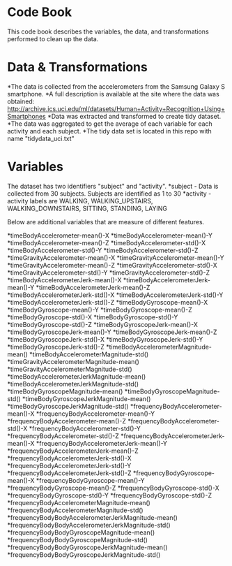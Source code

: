 # Code Book

This code book describes the variables, the data, and transformations performed to clean up the data.

# Data & Transformations

*The data is collected from the accelerometers from the Samsung Galaxy S smartphone.
*A full description is available at the site where the data was obtained:
http://archive.ics.uci.edu/ml/datasets/Human+Activity+Recognition+Using+Smartphones
*Data was extracted and transformed to create tidy dataset. 
*The data was aggregated to get the average of each variable for each activity and each subject.
*The tidy data set is located in this repo with name "tidydata_uci.txt"

# Variables
The dataset has two identifiers "subject" and "activity".
*subject - Data is collected from 30 subjects. Subjects are identified as 1 to 30
*activity - activity labels are WALKING, WALKING_UPSTAIRS, WALKING_DOWNSTAIRS, SITTING, STANDING, LAYING

Below are additional variables that are measure of different features.

*timeBodyAccelerometer-mean()-X
*timeBodyAccelerometer-mean()-Y
*timeBodyAccelerometer-mean()-Z
*timeBodyAccelerometer-std()-X
*timeBodyAccelerometer-std()-Y
*timeBodyAccelerometer-std()-Z
*timeGravityAccelerometer-mean()-X
*timeGravityAccelerometer-mean()-Y
*timeGravityAccelerometer-mean()-Z
*timeGravityAccelerometer-std()-X
*timeGravityAccelerometer-std()-Y
*timeGravityAccelerometer-std()-Z
*timeBodyAccelerometerJerk-mean()-X
*timeBodyAccelerometerJerk-mean()-Y
*timeBodyAccelerometerJerk-mean()-Z
*timeBodyAccelerometerJerk-std()-X
*timeBodyAccelerometerJerk-std()-Y
*timeBodyAccelerometerJerk-std()-Z
*timeBodyGyroscope-mean()-X
*timeBodyGyroscope-mean()-Y
*timeBodyGyroscope-mean()-Z
*timeBodyGyroscope-std()-X
*timeBodyGyroscope-std()-Y
*timeBodyGyroscope-std()-Z
*timeBodyGyroscopeJerk-mean()-X
*timeBodyGyroscopeJerk-mean()-Y
*timeBodyGyroscopeJerk-mean()-Z
*timeBodyGyroscopeJerk-std()-X
*timeBodyGyroscopeJerk-std()-Y
*timeBodyGyroscopeJerk-std()-Z
*timeBodyAccelerometerMagnitude-mean()
*timeBodyAccelerometerMagnitude-std()
*timeGravityAccelerometerMagnitude-mean()
*timeGravityAccelerometerMagnitude-std()
*timeBodyAccelerometerJerkMagnitude-mean()
*timeBodyAccelerometerJerkMagnitude-std()
*timeBodyGyroscopeMagnitude-mean()
*timeBodyGyroscopeMagnitude-std()
*timeBodyGyroscopeJerkMagnitude-mean()
*timeBodyGyroscopeJerkMagnitude-std()
*frequencyBodyAccelerometer-mean()-X
*frequencyBodyAccelerometer-mean()-Y
*frequencyBodyAccelerometer-mean()-Z
*frequencyBodyAccelerometer-std()-X
*frequencyBodyAccelerometer-std()-Y
*frequencyBodyAccelerometer-std()-Z
*frequencyBodyAccelerometerJerk-mean()-X
*frequencyBodyAccelerometerJerk-mean()-Y
*frequencyBodyAccelerometerJerk-mean()-Z
*frequencyBodyAccelerometerJerk-std()-X
*frequencyBodyAccelerometerJerk-std()-Y
*frequencyBodyAccelerometerJerk-std()-Z
*frequencyBodyGyroscope-mean()-X
*frequencyBodyGyroscope-mean()-Y
*frequencyBodyGyroscope-mean()-Z
*frequencyBodyGyroscope-std()-X
*frequencyBodyGyroscope-std()-Y
*frequencyBodyGyroscope-std()-Z
*frequencyBodyAccelerometerMagnitude-mean()
*frequencyBodyAccelerometerMagnitude-std()
*frequencyBodyBodyAccelerometerJerkMagnitude-mean()
*frequencyBodyBodyAccelerometerJerkMagnitude-std()
*frequencyBodyBodyGyroscopeMagnitude-mean()
*frequencyBodyBodyGyroscopeMagnitude-std()
*frequencyBodyBodyGyroscopeJerkMagnitude-mean()
*frequencyBodyBodyGyroscopeJerkMagnitude-std()



